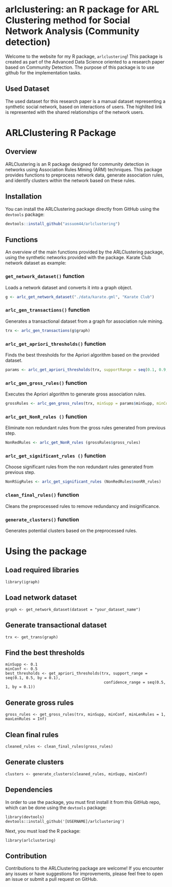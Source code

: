 # arlclustering: an R package for ARL Clustering method for Social Network Analysis (Community detection)

Welcome to the website for my R package, `arlclustering`!  This package is created as part of the Advanced Data Science oriented to a research paper based on Community Detection.  The purpose of this package is to use github for the implementation tasks.

## Used Dataset
The used dataset for this research paper is a manual dataset representing a synthetic social network, based on interactions of users. The highlited link is represented with the shared relationships of the network users.

# ARLClustering R Package

## Overview
ARLClustering is an R package designed for community detection in networks using Association Rules Mining (ARM) techniques. This package provides functions to preprocess network data, generate association rules, and identify clusters within the network based on these rules.

## Installation
You can install the ARLClustering package directly from GitHub using the `devtools` package:
```R
devtools::install_github("assuom44/arlclustering")
```
## Functions
An overview of the main functions provided by the ARLClustering package, using the synthetic networks provided with the package. Karate Club network dataset as example:

### `get_network_dataset()` function
Loads a network dataset and converts it into a graph object.
```R
g <- arlc_get_network_dataset("./data/karate.gml", "Karate Club")
```

### `arlc_gen_transactions()` function
Generates a transactional dataset from a graph for association rule mining.
```R
trx <- arlc_gen_transactions(g$graph)
```

### `arlc_get_apriori_thresholds()` function
Finds the best thresholds for the Apriori algorithm based on the provided dataset.
```R
params <- arlc_get_apriori_thresholds(trx, supportRange = seq(0.1, 0.9, by = 0.1), confidenceRange = seq(0.5, 0.9, by = 0.1))
```

### `arlc_gen_gross_rules()` function
Executes the Apriori algorithm to generate gross association rules.
```R
grossRules <- arlc_gen_gross_rules(trx, minSupp = params$minSupp, minConf = params$minConf, minLenRules = 1, maxLenRules = params$lenRules)
```

### `arlc_get_NonR_rules ()` function
Eliminate non redundant rules from the gross rules generated from previous step.
```R
NonRedRules <- arlc_get_NonR_rules (grossRules$gross_rules)
```

### `arlc_get_significant_rules ()` function
Choose significant rules from the non redundant rules generated from previous step.
```R
NonRSigRules <- arlc_get_significant_rules (NonRedRules$nonRR_rules)
```

### `clean_final_rules()` function
Cleans the preprocessed rules to remove redundancy and insignificance.

### `generate_clusters()` function
Generates potential clusters based on the preprocessed rules.



# Using the package

## Load required libraries
```library(ARLClustering)
library(igraph)
```

## Load network dataset
```
graph <- get_network_dataset(dataset = "your_dataset_name")
```

## Generate transactional dataset
```
trx <- get_trans(graph)
```

## Find the best thresholds
```
minSupp <- 0.1
minConf <- 0.5
best_thresholds <- get_apriori_thresholds(trx, support_range = seq(0.1, 0.5, by = 0.1), 
                                           confidence_range = seq(0.5, 1, by = 0.1))
```
## Generate gross rules
```
gross_rules <- get_gross_rules(trx, minSupp, minConf, minLenRules = 1, maxLenRules = Inf)
```
## Clean final rules
```
cleaned_rules <- clean_final_rules(gross_rules)
```
## Generate clusters
```
clusters <- generate_clusters(cleaned_rules, minSupp, minConf)
```

## Dependencies
In order to use the package, you must first install it from this GitHub repo, which can be done using the `devtools` package:

```
library(devtools)
devtools::install_github('[USERNAME]/arlclustering')
```
Next, you must load the R package:

```
library(arlclustering)
```

## Contribution
Contributions to the ARLClustering package are welcome! If you encounter any issues or have suggestions for improvements, please feel free to open an issue or submit a pull request on GitHub.

